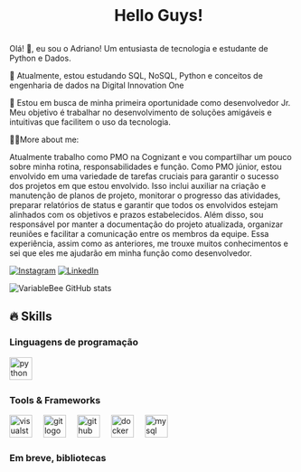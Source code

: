<!--título-->
<div id="user-content-toc">
  <ul align="center">
    <summary><h1 style="display: inline-block">Hello Guys!</h1></summary>
</div>
<p>
 Olá! 👋, eu sou o Adriano! Um entusiasta de tecnologia e estudante de Python e Dados.

🌱 Atualmente, estou estudando SQL, NoSQL, Python e conceitos de engenharia de dados na Digital Innovation One

🔭 Estou em busca de minha primeira oportunidade como desenvolvedor Jr. Meu objetivo é trabalhar no desenvolvimento de soluções amigáveis e intuitivas que facilitem o uso da tecnologia.

👨‍💻More about me:

Atualmente trabalho como PMO na Cognizant e vou compartilhar um pouco sobre minha rotina, responsabilidades e função. Como PMO júnior, estou envolvido em uma variedade de tarefas cruciais para garantir o sucesso dos projetos em que estou envolvido. Isso inclui auxiliar na criação e manutenção de planos de projeto, monitorar o progresso das atividades, preparar relatórios de status e garantir que todos os envolvidos estejam alinhados com os objetivos e prazos estabelecidos. Além disso, sou responsável por manter a documentação do projeto atualizada, organizar reuniões e facilitar a comunicação entre os membros da equipe. Essa experiência, assim como as anteriores, me trouxe muitos conhecimentos e sei que eles me ajudarão em minha função como desenvolvedor.

[![Instagram](https://img.shields.io/badge/Instagram-E4405F?style=for-the-badge&logo=instagram&logoColor=white)](https://www.instagram.com/drico90/) [![LinkedIn](https://img.shields.io/badge/LinkedIn-0077B5?style=for-the-badge&logo=linkedin&logoColor=white)](https://www.linkedin.com/in/adriano-soares-santos/)

![VariableBee GitHub stats](https://github-readme-stats.vercel.app/api?username=drico90&show_icons=true&theme=dark)

## 🔥 Skills
<!-- Skills: Programming Languages -->
  <div style="flex-basis: 48%;">
    <h3>Linguagens de programação</h3>
   <div align="left">
   
<div align="left">
  <img src="https://cdn.jsdelivr.net/gh/devicons/devicon/icons/python/python-original.svg" height="40" alt="python logo"  />
  <img width="12" />


 <h3>Tools & Frameworks</h3>
 
   <div align="left">
   <div align="left">
  <img src="https://cdn.jsdelivr.net/gh/devicons/devicon/icons/visualstudio/visualstudio-plain.svg" height="40" alt="visualstudio logo"  />
  <img width="12" />
  <img src="https://cdn.jsdelivr.net/gh/devicons/devicon/icons/git/git-original.svg" height="40" alt="git logo"  />
  <img width="12" />
  <img src="https://cdn.jsdelivr.net/gh/devicons/devicon/icons/github/github-original.svg" height="40" alt="github logo"  />
  <img width="12" />
  <img src="https://cdn.jsdelivr.net/gh/devicons/devicon/icons/docker/docker-original.svg" height="40" alt="docker logo"  />
  <img width="12" />
  <img src="https://cdn.jsdelivr.net/gh/devicons/devicon/icons/mysql/mysql-original.svg" height="40" alt="mysql logo"  />
</div>

 <h3>Em breve, bibliotecas</h3>
